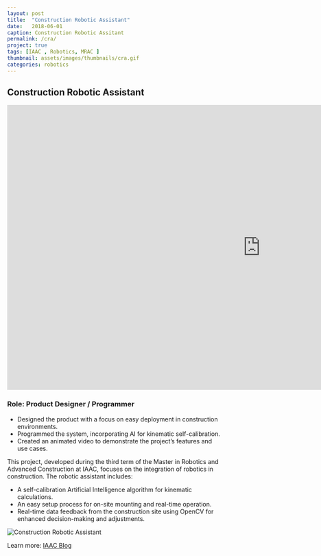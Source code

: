 ```yaml
---
layout: post
title:  "Construction Robotic Assistant"
date:   2018-06-01
caption: Construction Robotic Assitant
permalink: /cra/
project: true
tags: [IAAC , Robotics, MRAC ]
thumbnail: assets/images/thumbnails/cra.gif
categories: robotics
---
```


## Construction Robotic Assistant

<iframe width="1180" height="664" src="https://www.youtube.com/embed/yIkp-MR9rDQ" frameborder="0" allow="accelerometer; autoplay; clipboard-write; encrypted-media; gyroscope; picture-in-picture" allowfullscreen></iframe>

### Role: Product Designer / Programmer

- Designed the product with a focus on easy deployment in construction environments.
- Programmed the system, incorporating AI for kinematic self-calibration.
- Created an animated video to demonstrate the project’s features and use cases.

This project, developed during the third term of the Master in Robotics and Advanced Construction at IAAC, focuses on the integration of robotics in construction. The robotic assistant includes:

- A self-calibration Artificial Intelligence algorithm for kinematic calculations.
- An easy setup process for on-site mounting and real-time operation.
- Real-time data feedback from the construction site using OpenCV for enhanced decision-making and adjustments.

![Construction Robotic Assistant](/assets/images/cra.gif)

Learn more: [IAAC Blog](http://www.iaacblog.com/programs/construction-robotic-assistant-future-for-robotic-collaborative-fabrication/)
